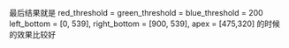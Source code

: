 最后结果就是
    red_threshold = green_threshold = blue_threshold = 200
    left_bottom = \[0, 539], right_bottom = \[900, 539], apex = \[475,320]
的时候的效果比较好